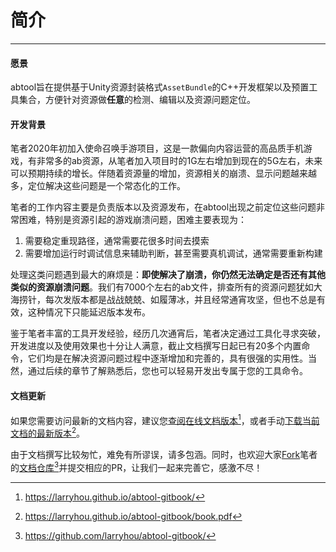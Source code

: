 # 简介
---

#### 愿景

abtool旨在提供基于Unity资源封装格式`AssetBundle`的C++开发框架以及预置工具集合，方便针对资源做**任意**的检测、编辑以及资源问题定位。

#### 开发背景

笔者2020年初加入使命召唤手游项目，这是一款偏向内容运营的高品质手机游戏，有非常多的ab资源，从笔者加入项目时的1G左右增加到现在的5G左右，未来可以预期持续的增长。伴随着资源量的增加，资源相关的崩溃、显示问题越来越多，定位解决这些问题是一个常态化的工作。

笔者的工作内容主要是负责版本以及资源发布，在abtool出现之前定位这些问题非常困难，特别是资源引起的游戏崩溃问题，困难主要表现为：

1. 需要稳定重现路径，通常需要花很多时间去摸索
2. 需要增加运行时调试信息来辅助判断，甚至需要真机调试，通常需要重新构建

处理这类问题遇到最大的麻烦是：**即使解决了崩溃，你仍然无法确定是否还有其他类似的资源崩溃问题**。我们有7000个左右的ab文件，排查所有的资源问题犹如大海捞针，每次发版本都是战战兢兢、如履薄冰，并且经常通宵攻坚，但也不总是有效，这种情况下只能延迟版本发布。

鉴于笔者丰富的工具开发经验，经历几次通宵后，笔者决定通过工具化寻求突破，开发进度以及使用效果也十分让人满意，截止文档撰写日起已有20多个内置命令，它们均是在解决资源问题过程中逐渐增加和完善的，具有很强的实用性。当然，通过后续的章节了解熟悉后，您也可以轻易开发出专属于您的工具命令。

#### 文档更新

如果您需要访问最新的文档内容，建议您[查阅在线文档版本](https://larryhou.github.io/abtool-gitbook/)[^1]，或者手动[下载当前文档的最新版本](https://larryhou.github.io/abtool-gitbook/book.pdf)[^2]。

由于文档撰写比较匆忙，难免有所谬误，请多包涵。同时，也欢迎大家[Fork](https://github.com/larryhou/abtool-gitbook/fork)笔者的[文档仓库](https://github.com/larryhou/abtool-gitbook/)[^3]并提交相应的PR，让我们一起来完善它，感激不尽！

[^1]: https://larryhou.github.io/abtool-gitbook/
[^2]: https://larryhou.github.io/abtool-gitbook/book.pdf
[^3]: https://github.com/larryhou/abtool-gitbook/
